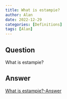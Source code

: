```yaml
---
title: What is estampie?
author: Alan
date: 2022-12-29
categories: [Definitions]
tags: [Alan]
---
```


## Question

What is estampie?



## Answer

[What is estampie?-Answer](/music-history/posts/What-is-estampie-answer/)